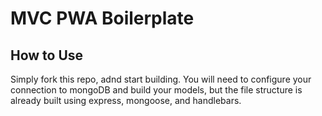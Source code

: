 # MVC PWA Boilerplate

## How to Use
 
Simply fork this repo, adnd start building.  You will need to configure your connection to mongoDB and build your models, but the file structure is already built using express, mongoose, and handlebars.